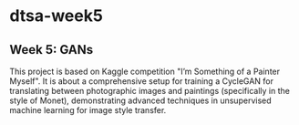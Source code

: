 # dtsa-week5
## Week 5: GANs

This project is based on Kaggle competition "I’m Something of a Painter Myself". It is about a comprehensive setup for training a CycleGAN for translating between photographic images and paintings (specifically in the style of Monet), demonstrating advanced techniques in unsupervised machine learning for image style transfer.

